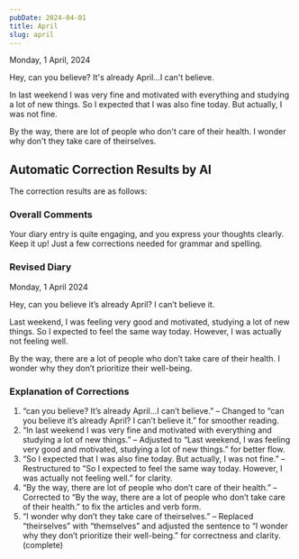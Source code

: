 ```yaml
---
pubDate: 2024-04-01
title: April
slug: april
---
```


Monday, 1 April, 2024

Hey, can you believe? It's already April...I can't believe.

In last weekend I was very fine and motivated with everything and studying a lot of new things. So I expected that I was also fine today. But actually, I was not fine.

By the way, there are lot of people who don't care of their health. I wonder why don't they take care of theirselves.

## Automatic Correction Results by AI
The correction results are as follows:

### Overall Comments
Your diary entry is quite engaging, and you express your thoughts clearly. Keep it up! Just a few corrections needed for grammar and spelling.

### Revised Diary
Monday, 1 April 2024

Hey, can you believe it’s already April? I can’t believe it.

Last weekend, I was feeling very good and motivated, studying a lot of new things. So I expected to feel the same way today. However, I was actually not feeling well.

By the way, there are a lot of people who don’t take care of their health. I wonder why they don’t prioritize their well-being.

### Explanation of Corrections
1. “can you believe? It’s already April…I can’t believe.” – Changed to “can you believe it’s already April? I can’t believe it.” for smoother reading.
2. “In last weekend I was very fine and motivated with everything and studying a lot of new things.” – Adjusted to “Last weekend, I was feeling very good and motivated, studying a lot of new things.” for better flow.
3. “So I expected that I was also fine today. But actually, I was not fine.” – Restructured to “So I expected to feel the same way today. However, I was actually not feeling well.” for clarity.
4. “By the way, there are lot of people who don’t care of their health.” – Corrected to “By the way, there are a lot of people who don’t take care of their health.” to fix the articles and verb form.
5. “I wonder why don’t they take care of theirselves.” – Replaced “theirselves” with “themselves” and adjusted the sentence to “I wonder why they don’t prioritize their well-being.” for correctness and clarity. (complete)